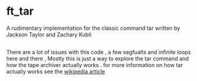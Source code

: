 # ft_tar
A rudimentary implementation for the classic command tar
written by Jackson Taylor and Zachary Kubli
##
There are a lot of issues with this code , a few segfualts and infinite loops here and there ,
Mostly this is just a way to explore the tar command and how the tape archiver actually works .
for more information on how tar actually works see the [wikipedia article](https://en.wikipedia.org/wiki/Tar_(computing))
